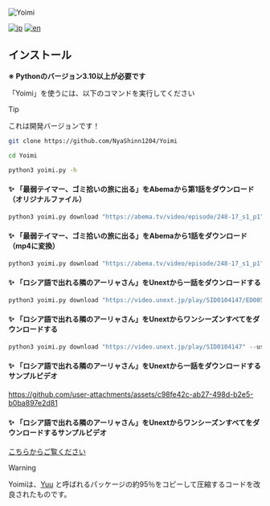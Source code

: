 ![Yoimi](https://socialify.git.ci/NyaShinn1204/Yoimi/image?description=1&descriptionEditable=Abema%E3%82%84U-Next%E3%81%AE%E5%8B%95%E7%94%BB%E3%83%80%E3%82%A6%E3%83%B3%E3%83%AD%E3%83%BC%E3%83%89%E3%83%84%E3%83%BC%E3%83%AB%0AA%20Simple%20Abema%20TV%2C%20U-Next%20Downloader&font=Raleway&forks=1&issues=1&language=1&logo=https%3A%2F%2Ffiles.catbox.moe%2Fue535j.png&name=1&stargazers=1&theme=Light)

[![jp](https://img.shields.io/badge/README-jp-red.svg)](README.md)
[![en](https://img.shields.io/badge/README-en-red.svg)](README.en-us.md)

## インストール

**※ Pythonのバージョン3.10以上が必要です**

「Yoimi」を使うには、以下のコマンドを実行してください

> [!TIP]
> これは開発バージョンです！

```bash
git clone https://github.com/NyaShinn1204/Yoimi

cd Yoimi

python3 yoimi.py -h
```

#### ✨ 「最弱テイマー、ゴミ拾いの旅に出る」をAbemaから第1話をダウンロード（オリジナルファイル）

```python
python3 yoimi.py download "https://abema.tv/video/episode/248-17_s1_p1"
```

#### ✨ 「最弱テイマー、ゴミ拾いの旅に出る」をAbemaから1話をダウンロード（mp4に変換）

```python
python3 yoimi.py download "https://abema.tv/video/episode/248-17_s1_p1" --mux
```

#### ✨ 「ロシア語で出れる隣のアーリャさん」をUnextから一話をダウンロードする

```python
python3 yoimi.py download "https://video.unext.jp/play/SID0104147/ED00570917" --username ここにemail --password ここにパスワード
```

#### ✨ 「ロシア語で出れる隣のアーリャさん」をUnextからワンシーズンすべてをダウンロードする

```python
python3 yoimi.py download "https://video.unext.jp/play/SID0104147" --username ここにemail --password ここにパスワード
```

#### ✨ 「ロシア語で出れる隣のアーリャさん」をUnextから一話をダウンロードするサンプルビデオ

https://github.com/user-attachments/assets/c98fe42c-ab27-498d-b2e5-b0ba897e2d81

#### ✨ 「ロシア語で出れる隣のアーリャさん」をUnextからワンシーズンすべてをダウンロードするサンプルビデオ

[こちらからご覧ください](https://youtu.be/09vmBKzQMQE)

> [!WARNING]
> Yoimiは、[Yuu](https://github.com/noaione/yuu) と呼ばれるパッケージの約95％をコピーして圧縮するコードを改良されたものです。